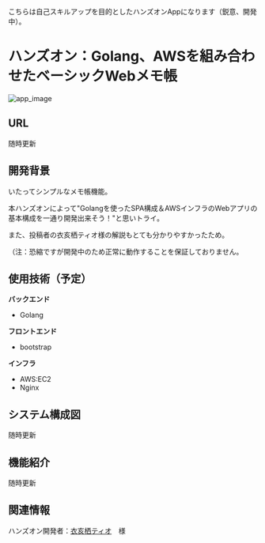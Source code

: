 こちらは自己スキルアップを目的としたハンズオンAppになります（鋭意、開発中）。

# ハンズオン：Golang、AWSを組み合わせたベーシックWebメモ帳

![app_image](https://github.com/user-attachments/assets/1cb0858f-0140-4c01-ab8b-4ec3d4e3c093)

## URL

随時更新

## 開発背景

いたってシンプルなメモ帳機能。

本ハンズオンによって"Golangを使ったSPA構成＆AWSインフラのWebアプリの基本構成を一通り開発出来そう！"と思いトライ。

また、投稿者の衣亥栖ティオ様の解説もとても分かりやすかったため。

（注：恐縮ですが開発中のため正常に動作することを保証しておりません。

## 使用技術（予定）

**バックエンド** 

- Golang
  
**フロントエンド**

- bootstrap

**インフラ**

- AWS:EC2
- Nginx

## システム構成図

随時更新

## 機能紹介

随時更新

## 関連情報

ハンズオン開発者：[衣亥栖ティオ](https://www.youtube.com/@vtuberiis-tio9683)　様

